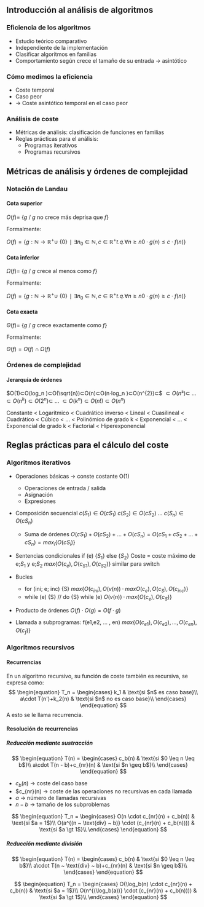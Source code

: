 ## Introducción al análisis de algoritmos
### Eficiencia de los algoritmos
- Estudio teórico comparativo
- Independiente de la implementación
- Clasificar algoritmos en familias
- Comportamiento según crece el tamaño de su entrada -> asintótico

### Cómo medimos la eficiencia
- Coste temporal
- Caso peor
- -> Coste asintótico temporal en el caso peor

### Análisis de coste
- Métricas de análisis: clasificación de funciones en familias
- Reglas prácticas para el análisis:
	- Programas iterativos
	- Programas recursivos

## Métricas de análisis y órdenes de complejidad

### Notación de Landau

#### Cota superior

$O(f) =$ {$g$ / $g$ no crece más deprisa que $f$}

Formalmente: 

$O(f)=\left\{g:ℕ→ℝ^{+}∪~\{0\}∣∃n_0∈ℕ,c∈ℝ^{+} t. q.∀ n≥n0 \cdot g(n)≤c⋅f(n)\right\}$ 


#### Cota inferior

$\Omega(f) =$ {$g$ / $g$ crece al menos como $f$}

Formalmente:

$\Omega(f)=\left\{g:ℕ→ℝ^{+}∪~\{0\}∣∃n_0∈ℕ,c∈ℝ^{+} t. q.∀ n≥n0 \cdot g(n)≥c⋅f(n)\right\}$

#### Cota exacta

$\Theta(f) =$ {$g$ / $g$ crece exactamente como $f$}

Formalmente:

$\Theta(f) = O(f) ∩ \Omega(f)$ 

### Órdenes de complejidad

#### Jerarquía de órdenes

$O(1)⊂O(log_n )⊂O(\sqrt{n})⊂O(n)⊂O(n⋅log_n )⊂O(n^{2})⊂$
$⊂O(n³)⊂~...~⊂O(n^k)⊂O(2^n)⊂~...~⊂O(k^n)⊂O(n!)⊂O(n^n)$

Constante < Logarítmico < Cuadrático inverso < Lineal <	Cuasilineal < Cuadrático < Cúbico < ... < Polinómico de grado k < Exponencial < ... < Exponencial de grado k < Factorial < Hiperexponencial


## Reglas prácticas para el cálculo del coste
### Algoritmos iterativos
- Operaciones básicas -> conste costante O(1)
	- Operaciones de entrada / salida
	- Asignación
	- Expresiones
- Composición secuencial 
	$c(S_1 )∈O(cS_1) ~ c(S_2 )∈O(cS_2)~ ... ~ c(S_n )∈O(cS_n)$ 
	
	- Suma de órdenes $O(cS_1) + O(cS_2) + ... + O(cS_n) = O(cS_1 + cS_2 + ... + cS_n) = max_i \left\{O(cS_i)\right\}$
- Sentencias condicionales
	if (e) {$S_1$} else {$S_2$} 
	Coste = coste máximo de e;$S_1$ y e;$S_2$ 
	$max\left\{O(c_e), O(c_{S1}), O(c_{S2})\right\}$ 
	similar para switch
- Bucles
	- for (ini; e; inc) {S}
		$max\left\{O(c_{ini}), O(v(n))·max{O(c_e),O(c_S),O(c_{inc})}\right\}$ 
	- while (e) {S} // do {S} while (e)
		$O(v(n))·max\left\{O(c_e ),O(c_S)\right\}$
- Producto de órdenes
		$O(f) · O(g) = O(f·g)$ 
- Llamada a subprogramas: f(e1,e2, … , en)
	$max\left\{O(c_{e1}),O(c_{e2}),...,O(c_{en}),O(c_f)\right\}$
	
### Algoritmos recursivos

#### Recurrencias
En un algoritmo recursivo, su función de coste también es recursiva, se expresa como:
$$
\begin{equation}
  T_n =
    \begin{cases}
      k_1 &  \text{si $n$ es caso base}\\
      a\cdot T(n')+k_2(n) & \text{si $n$ no es caso base}\\
    \end{cases}       
\end{equation}
$$
A esto se le llama recurrencia.

#### Resolución de recurrencias
##### Reducción mediante sustracción
$$
\begin{equation}
  T(n) =
    \begin{cases}
      c_b(n) &  \text{si $0 \leq n \leq b$}\\
      a\cdot T(n - b)+c_{nr}(n) & \text{si $n \geq b$}\\
    \end{cases}       
\end{equation}
$$
- $c_b(n)$ -> coste del caso base
- $c_{nr}(n) -> coste de las operaciones no recursivas en cada llamada
- $a$ -> número de llamadas recursivas
- $n - b$ -> tamaño de los subproblemas

$$
\begin{equation}
  T_n =
    \begin{cases}
      O(n \cdot c_{nr}(n) + c_b(n)) &  \text{si $a = 1$}\\
      O(a^{(n ~ \text{div} ~ b)} \cdot (c_{nr}(n) + c_b(n)))) & \text{si $a \gt 1$}\\
    \end{cases}       
\end{equation}
$$


##### Reducción mediante división
$$
\begin{equation}
  T(n) =
    \begin{cases}
      c_b(n) &  \text{si $0 \leq n \leq b$}\\
      a\cdot T(n ~ \text{div} ~ b)+c_{nr}(n) & \text{si $n \geq b$}\\
    \end{cases}       
\end{equation}
$$

$$
\begin{equation}
  T_n =
    \begin{cases}
      O(\log_b(n) \cdot c_{nr}(n) + c_b(n)) &  \text{si $a = 1$}\\
      O(n^{(\log_b(a))} \cdot (c_{nr}(n) + c_b(n)))) & \text{si $a \gt 1$}\\
    \end{cases}       
\end{equation}
$$

